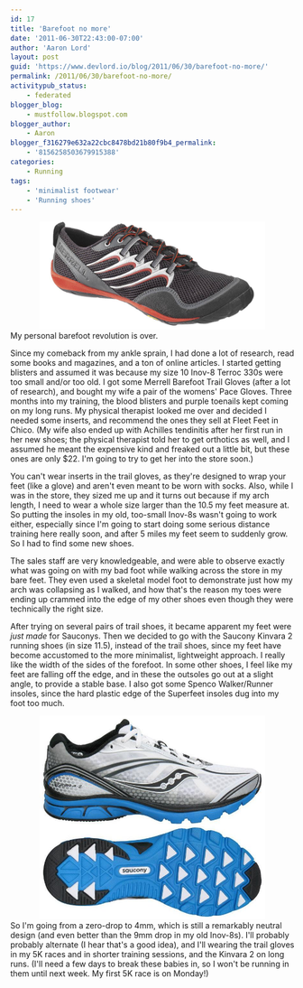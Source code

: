 ```yaml
---
id: 17
title: 'Barefoot no more'
date: '2011-06-30T22:43:00-07:00'
author: 'Aaron Lord'
layout: post
guid: 'https://www.devlord.io/blog/2011/06/30/barefoot-no-more/'
permalink: /2011/06/30/barefoot-no-more/
activitypub_status:
    - federated
blogger_blog:
    - mustfollow.blogspot.com
blogger_author:
    - Aaron
blogger_f316279e632a22cbc8478bd21b80f9b4_permalink:
    - '8156258503679915388'
categories:
    - Running
tags:
    - 'minimalist footwear'
    - 'Running shoes'
---
```


<div class="separator" style="clear:both;text-align:center;"><a style="margin-left:1em;margin-right:1em;" href="/wp-content/uploads/2011/10/image.png"><img src="/wp-content/uploads/2011/10/image.png?w=300" alt="" width="400" height="190" border="0" /></a></div>
My personal barefoot revolution is over.

Since my comeback from my ankle sprain, I had done a lot of research, read some books and magazines, and a ton of online articles. I started getting blisters and assumed it was because my size 10 Inov-8 Terroc 330s were too small and/or too old. I got some Merrell Barefoot Trail Gloves (after a lot of research), and bought my wife a pair of the womens' Pace Gloves. Three months into my training, the blood blisters and purple toenails kept coming on my long runs. My physical therapist looked me over and decided I needed some inserts, and recommend the ones they sell at Fleet Feet in Chico. (My wife also ended up with Achilles tendinitis after her first run in her new shoes; the physical therapist told her to get orthotics as well, and I assumed he meant the expensive kind and freaked out a little bit, but these ones are only $22. I'm going to try to get her into the store soon.)

You can't wear inserts in the trail gloves, as they're designed to wrap your feet (like a glove) and aren't even meant to be worn with socks. Also, while I was in the store, they sized me up and it turns out because if my arch length, I need to wear a whole size larger than the 10.5 my feet measure at. So putting the insoles in my old, too-small Inov-8s wasn't going to work either, especially since I'm going to start doing some serious distance training here really soon, and after 5 miles my feet seem to suddenly grow. So I had to find some new shoes.

The sales staff are very knowledgeable, and were able to observe exactly what was going on with my bad foot while walking across the store in my bare feet. They even used a skeletal model foot to demonstrate just how my arch was collapsing as I walked, and how that's the reason my toes were ending up crammed into the edge of my other shoes even though they were technically the right size.

After trying on several pairs of trail shoes, it became apparent my feet were <em>just made</em> for Sauconys. Then we decided to go with the Saucony Kinvara 2 running shoes (in size 11.5), instead of the trail shoes, since my feet have become accustomed to the more minimalist, lightweight approach. I really like the width of the sides of the forefoot. In some other shoes, I feel like my feet are falling off the edge, and in these the outsoles go out at a slight angle, to provide a stable base. I also got some Spenco Walker/Runner insoles, since the hard plastic edge of the Superfeet insoles dug into my foot too much.
<div class="separator" style="clear:both;text-align:center;"><a style="margin-left:1em;margin-right:1em;" href="/wp-content/uploads/2011/10/saucony-progrid-kinvara_2.jpg"><img src="/wp-content/uploads/2011/10/saucony-progrid-kinvara_2.jpg?w=300" alt="" width="400" height="360" border="0" /></a></div>
So I'm going from a zero-drop to 4mm, which is still a remarkably neutral design (and even better than the 9mm drop in my old Inov-8s). I'll probably probably alternate (I hear that's a good idea), and I'll wearing the trail gloves in my 5K races and in shorter training sessions, and the Kinvara 2 on long runs. (I'll need a few days to break these babies in, so I won't be running in them until next week. My first 5K race is on Monday!)
<div class="blogger-post-footer"><img alt="" width="1" height="1" /></div>